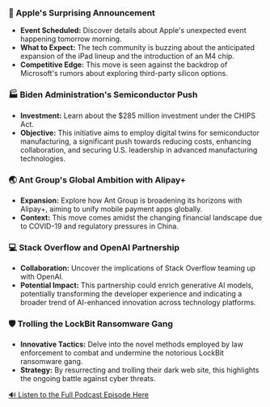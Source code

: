### 🍏 Apple's Surprising Announcement

- **Event Scheduled:** Discover details about Apple's unexpected event happening tomorrow morning.
- **What to Expect:** The tech community is buzzing about the anticipated expansion of the iPad lineup and the introduction of an M4 chip. 
- **Competitive Edge:** This move is seen against the backdrop of Microsoft's rumors about exploring third-party silicon options.

### 🏭 Biden Administration's Semiconductor Push

- **Investment:** Learn about the $285 million investment under the CHIPS Act.
- **Objective:** This initiative aims to employ digital twins for semiconductor manufacturing, a significant push towards reducing costs, enhancing collaboration, and securing U.S. leadership in advanced manufacturing technologies.

### 🌏 Ant Group's Global Ambition with Alipay+

- **Expansion:** Explore how Ant Group is broadening its horizons with Alipay+, aiming to unify mobile payment apps globally.
- **Context:** This move comes amidst the changing financial landscape due to COVID-19 and regulatory pressures in China.

### 💻 Stack Overflow and OpenAI Partnership

- **Collaboration:** Uncover the implications of Stack Overflow teaming up with OpenAI.
- **Potential Impact:** This partnership could enrich generative AI models, potentially transforming the developer experience and indicating a broader trend of AI-enhanced innovation across technology platforms.

### 🛡 Trolling the LockBit Ransomware Gang

- **Innovative Tactics:** Delve into the novel methods employed by law enforcement to combat and undermine the notorious LockBit ransomware gang.
- **Strategy:** By resurrecting and trolling their dark web site, this highlights the ongoing battle against cyber threats.



[🔊 Listen to the Full Podcast Episode Here](https://open.spotify.com/show/4MSGKsQXnyohBPdyFyp6wN)